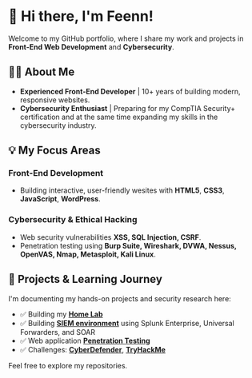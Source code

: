 # 👋 Hi there, I'm Feenn!

Welcome to my GitHub portfolio, where I share my work and projects in **Front-End Web Development** and **Cybersecurity**.

## 👩‍💻 About Me

- **Experienced Front-End Developer** | 10+ years of building modern, responsive websites.
- **Cybersecurity Enthusiast** | Preparing for my CompTIA Security+ certification and at the same time expanding my skills in the cybersecurity industry.

## 💡 My Focus Areas

###  Front-End Development
- Building interactive, user-friendly wesites with **HTML5**, **CSS3**, **JavaScript**, **WordPress**.

###  Cybersecurity & Ethical Hacking
- Web security vulnerabilities **XSS, SQL Injection, CSRF**.
- Penetration testing using **Burp Suite, Wireshark, DVWA, Nessus, OpenVAS, Nmap, Metasploit, Kali Linux**.

## 📂 Projects & Learning Journey
I'm documenting my hands-on projects and security research here:
- ✅ Building my **[Home Lab](https://github.com/fenfolio/homelab)**
- ✅ Building **[SIEM environment](https://github.com/fenfolio/siemlab)** using Splunk Enterprise, Universal Forwarders, and SOAR
- ✅ Web application **[Penetration Testing](https://github.com/fenfolio/web-pentest/)**
- ✅ Challenges: **[CyberDefender](https://github.com/fenfolio/challenges)**, **[TryHackMe](https://github.com/fenfolio/challenges)**

Feel free to explore my repositories.
